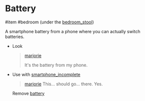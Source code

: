 # Battery

#item #bedroom (under the [bedroom_stool](bedroom_stool.md))

A smartphone battery from a phone where you can actually switch batteries.

- Look

  > [marjorie](characters/marjorie.md)
  >
  > It's the battery from my phone.

- Use with [smartphone_incomplete](smartphone_incomplete.md)
	
	> [marjorie](../music/marjorie.md)
	> This... should go... there. Yes.
	
	Remove [battery](battery.md)